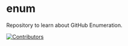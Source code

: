# enum
Repository to learn about GitHub Enumeration.




































































































































































































































































































































[![Contributors](https://img.shields.io/badge/Contributors-3-brightgreen)](https://github.com/EurydiceCorp/enum/graphs/contributors)
